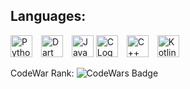 ## Languages:
<div>
  <img src="https://www.svgrepo.com/show/452091/python.svg" alt="Python Logo" width="35" style="display:inline-block; margin-right: 10px;">
  <img src="https://www.svgrepo.com/show/353631/dart.svg" alt="Dart Logo" width="35" style="display:inline-block; margin-right: 10px;">
  <img src="https://www.svgrepo.com/show/452045/js.svg" alt="JavaScript Logo" width="35" style="display:inline-block;">
  <img src="https://www.svgrepo.com/show/373484/c3.svg" alt="C Logo" width="35" style="display:inline-block; margin-right: 10px;">
  <img src="https://www.svgrepo.com/show/452183/cpp.svg" alt="C++ Logo" width="35" style="display:inline-block; margin-right: 10px;">
  <img src="https://www.svgrepo.com/show/452238/jb-kotlin.svg" alt="Kotlin Logo" width="35" style="display:inline-block; margin-right: 10px;">
</div>




 

CodeWar Rank: ![CodeWars Badge](https://www.codewars.com/users/NukeBits/badges/micro)

